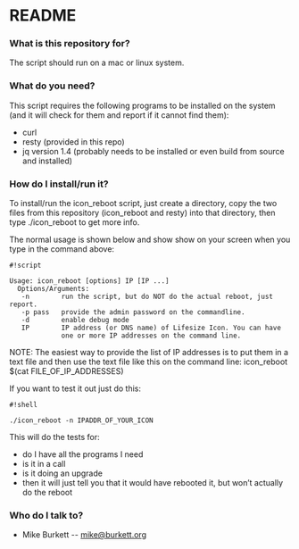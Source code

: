 
# README #

### What is this repository for? ###

The script should run on a mac or linux system.

### What do you need? ###

This script requires the following programs to be installed on the system (and it will check for them and report if it cannot find them):

* curl
* resty (provided in this repo)
* jq version 1.4 (probably needs to be installed or even build from source and installed)

### How do I install/run it? ###

To install/run the icon_reboot script, just create a directory, copy the two files from this repository (icon_reboot and resty) into that directory, then type ./icon_reboot to get more info.

The normal usage is shown below and show show on your screen when you type in the command above:


```
#!script

Usage: icon_reboot [options] IP [IP ...]
  Options/Arguments:
   -n        run the script, but do NOT do the actual reboot, just report.
   -p pass   provide the admin password on the commandline.
   -d        enable debug mode
   IP        IP address (or DNS name) of Lifesize Icon. You can have
             one or more IP addresses on the command line.

```

NOTE:
  The easiest way to provide the list of IP addresses is to put them in a
  text file and then use the text file like this on the command line:
  icon_reboot $(cat FILE_OF_IP_ADDRESSES)

If you want to test it out just do this:


```
#!shell

./icon_reboot -n IPADDR_OF_YOUR_ICON
```


This will do the tests for:

- do I have all the programs I need
- is it in a call
- is it doing an upgrade
- then it will just tell you that it would have rebooted it, but won’t actually do the reboot


### Who do I talk to? ###

* Mike Burkett -- mike@burkett.org